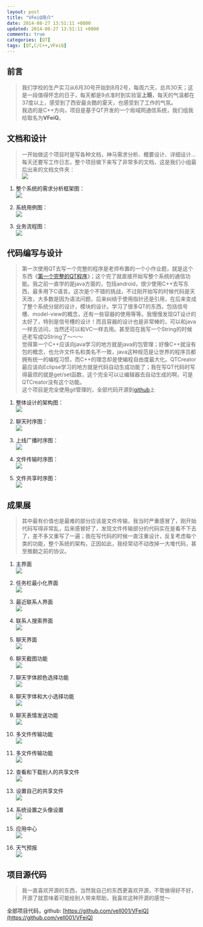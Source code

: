 ```yaml
---
layout: post
title: "VFeiQ简介"
date: 2014-08-27 13:51:11 +0800 
updated: 2014-08-27 13:51:11 +0800 
comments: true
categories: [QT]
tags: [QT,C/C++,VFeiQ]
---
```

## 前言
> 我们学校的生产实习从6月30号开始到8月2号，每周六天，总共30天；这是一段值得怀念的日子，每天都是9点准时到实验室**上班**，每天的气温都在37度以上，感受到了西安最炎酷的夏天，也感受到了工作的气氛。  
> 我选的是C++方向，项目是基于QT开发的一个局域网通信系统，我们组我给取名为**VFeiQ**。

## 文档和设计
> 一开始做这个项目时是写各种文档，神马需求分析、概要设计、详细设计...每天还要写工作日志，整个项目做下来写了非常多的文档，这是我们小组最后出来的文档文件夹：  
> ![](/images/vfeiq/20140827141702.png)

1. 整个系统的需求分析框架图：  
![](/images/vfeiq/vfeiq001.jpg)

2. 系统用例图：  
![](/images/vfeiq/vfeiq002.png)

3. 业务流程图：  
![](/images/vfeiq/vfeiq003.jpg)

## 代码编写与设计
> 第一次使用QT去写一个完整的程序是老师布置的一个小作业题，就是这个东西《[第一个完整的QT程序](/2014/06/30/first-qt-project.html)》；这个完了就直接开始写整个系统的通信功能。我之前一直学的是java方面的，包括android，很少使用C++去写东西，最多用下C语言。这次是个不错的挑战，不过刚开始写的时候代码是天天改，大多数是因为语法问题，后来纠结于使用指针还是引用，在后来变成了整个系统分层的设计，模块的设计。学习了很多QT的东西，包括信号槽、model-view的概念，还有一些容器的使用等等。我慢慢发现QT设计的太好了，特别是信号槽的设计！而且容器的设计也是非常棒的，可以和java一样去访问，当然还可以和VC一样去用。甚至现在我写一个String的时候还老写成QString了～～～  
觉得第一个C++应该向java学习的地方就是java的包管理；好像C++就没有包的概念，也允许文件名和类名不一致，java这种规范是让世界的程序员都拥有统一的编程习惯，而C++的理念却是使编程自由度最大化。QTCreator最应该向Eclipse学习的地方就是代码自动生成功能了；我在写QT代码时写得最烦的就是get/set函数，这个完全可以让编辑器去自动生成的啊，可是QTCreator没有这个功能。  
这个项目是完全使用git管理的，全部代码开源到[github](https://github.com/vell001/VFeiQ)上

1. 整体设计的架构图：  
![](/images/vfeiq/vfeiq004.png)

2. 聊天时序图：  
![](/images/vfeiq/聊天时序图.png)

3. 上线广播时序图：  
![](/images/vfeiq/上线广播时序图.png)

4. 文件传输时序图：  
![](/images/vfeiq/文件传输时序图.png)

5. 文件共享时序图：  
![](/images/vfeiq/文件共享时序图.png)

## 成果展
> 其中最有价值也是最难的部分应该是文件传输，我当时严重感冒了，刚开始代码写得非常乱，后来感冒好了，发现文件传输部分的代码实在是看不下去了，差不多又重写了一遍；我在写代码的时候一直注重设计，反复考虑每个类的功能，整个系统的架构，正因如此，我经常动不动改掉一大堆代码，甚至推翻之前的协议。

1. 主界面  
![](/images/vfeiq/20140731111302.png)

2. 任务栏最小化界面  
![](/images/vfeiq/20140731112014.png)

3. 最近联系人界面  
![](/images/vfeiq/20140731111735.png)

4. 联系人搜索界面  
![](/images/vfeiq/20140731111830.png)

5. 聊天界面  
![](/images/vfeiq/20140731111433.png)

6. 聊天截图功能  
![](/images/vfeiq/20140731111457.png)

7. 聊天字体颜色选择功能  
![](/images/vfeiq/20140731111526.png)

8. 聊天字体和大小选择功能  
![](/images/vfeiq/20140731111543.png)

9. 聊天表情发送功能  
![](/images/vfeiq/20140731112107.png)

10. 多文件传输功能  
![](/images/vfeiq/20140731111616.png)

11. 多文件传输功能  
![](/images/vfeiq/20140731111616.png)

12. 查看和下载别人的共享文件  
![](/images/vfeiq/20140731111558.png)

13. 设置自己的共享文件  
![](/images/vfeiq/20140731111647.png)

14. 系统设置之头像设置  
![](/images/vfeiq/20140731111750.png)

15. 应用中心  
![](/images/vfeiq/20140731111709.png)

16. 天气预报  
![](/images/vfeiq/20140731111723.png)

## 项目源代码
> 我一直喜欢开源的东西，当然我自己的东西更喜欢开源，不管做得好不好，开源了就意味着可能给别人带来帮助，我喜欢这种开源的感觉～

全部项目代码，github: [https://github.com/vell001/VFeiQ](https://github.com/vell001/VFeiQ)


